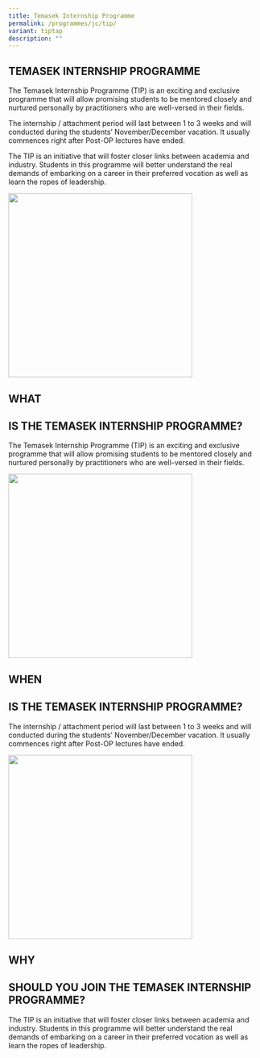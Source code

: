 ```yaml
---
title: Temasek Internship Programme
permalink: /programmes/jc/tip/
variant: tiptap
description: ""
---
```

<h2>TEMASEK INTERNSHIP PROGRAMME</h2>
<p>The Temasek Internship Programme (TIP) is an exciting and exclusive programme
that will allow promising students to be mentored closely and nurtured
personally by practitioners who are well-versed in their fields.</p>
<p>The internship / attachment period will last between 1 to 3 weeks and
will conducted during the students’ November/December vacation. It usually
commences right after Post-OP lectures have ended.</p>
<p>The TIP is an initiative that will foster closer links between academia
and industry. Students in this programme will better understand the real
demands of embarking on a career in their preferred vocation as well as
learn the ropes of leadership.</p>
<div class="isomer-image-wrapper">
<img style="border: 0px; box-sizing: border-box; display: block; width: 365.083px;" height="auto" width="100%" src="https://lh5.googleusercontent.com/LWoj0tGQChaXzO0nFmX_ShjATupMl2d0f3bA9WiMws4NZ1rFT38fX9nZKHpJGetT_cpo5h0GVbhNidFSd6_SIoqfH7pL64VuFXjgSvUE0f5Y8EEQ=w1280">
</div>
<h2><strong>WHAT</strong></h2>
<h2>IS THE TEMASEK INTERNSHIP PROGRAMME?</h2>
<p>The Temasek Internship Programme (TIP) is an exciting and exclusive programme
that will allow promising students to be mentored closely and nurtured
personally by practitioners who are well-versed in their fields.</p>
<p></p>
<div class="isomer-image-wrapper">
<img style="border: 0px; box-sizing: border-box; display: block; width: 365.083px;" height="auto" width="100%" src="https://lh6.googleusercontent.com/gjMmm-2SYN_ZplcjdHOsOG-DYibMo5WCAZt_ZH2oc118wyZhy34bXFTc6Btfj4CF_UT7RKFh1yRQFHgq3oztbUJbo9-RqLCa1RsBcxrTGCvnR0Od=w1280">
</div>
<h2><strong>WHEN</strong></h2>
<h2>IS THE TEMASEK INTERNSHIP PROGRAMME?</h2>
<p>The internship / attachment period will last between 1 to 3 weeks and
will conducted during the students’ November/December vacation. It usually
commences right after Post-OP lectures have ended.</p>
<p></p>
<div class="isomer-image-wrapper">
<img style="border: 0px; box-sizing: border-box; display: block; width: 365.083px;" height="auto" width="100%" src="https://lh6.googleusercontent.com/2E_RyElgBo2JuHSkHFZFbDe2xmMRh_qfnbyhAKSXMZOKJVyvNo_wo_ofSUdelHvfKZj047HG4gZfyLVFi6z1_iA48x4QbD0ofpWbHox5Cq5MUhVJ=w1280">
</div>
<h2><strong>WHY</strong></h2>
<h2>SHOULD YOU JOIN THE TEMASEK INTERNSHIP PROGRAMME?</h2>
<p>The TIP is an initiative that will foster closer links between academia
and industry. Students in this programme will better understand the real
demands of embarking on a career in their preferred vocation as well as
learn the ropes of leadership.</p>
<p>
<br>
</p>